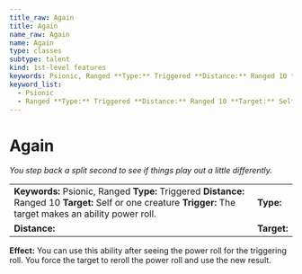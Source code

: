 ```yaml
---
title_raw: Again
title: Again
name_raw: Again
name: Again
type: classes
subtype: talent
kind: 1st-level features
keywords: Psionic, Ranged **Type:** Triggered **Distance:** Ranged 10 **Target:** Self or one creature **Trigger:** The target makes an ability power roll.
keyword_list:
  - Psionic
  - Ranged **Type:** Triggered **Distance:** Ranged 10 **Target:** Self or one creature **Trigger:** The target makes an ability power roll.
---
```


# Again

*You step back a split second to see if things play out a little differently.*

|                                                                                                                                                                 |             |
| :-------------------------------------------------------------------------------------------------------------------------------------------------------------- | :---------- |
| **Keywords:** Psionic, Ranged **Type:** Triggered **Distance:** Ranged 10 **Target:** Self or one creature **Trigger:** The target makes an ability power roll. | **Type:**   |
| **Distance:**                                                                                                                                                   | **Target:** |

**Effect:** You can use this ability after seeing the power roll for the triggering roll. You force the target to reroll the power roll and use the new result.
